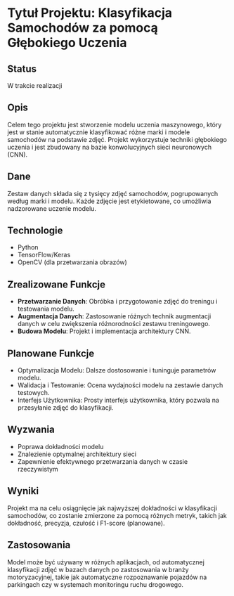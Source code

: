 # Tytuł Projektu: Klasyfikacja Samochodów za pomocą Głębokiego Uczenia

## Status
W trakcie realizacji

## Opis
Celem tego projektu jest stworzenie modelu uczenia maszynowego, który jest w stanie automatycznie klasyfikować różne marki i modele samochodów na podstawie zdjęć. Projekt wykorzystuje techniki głębokiego uczenia i jest zbudowany na bazie konwolucyjnych sieci neuronowych (CNN).

## Dane
Zestaw danych składa się z tysięcy zdjęć samochodów, pogrupowanych według marki i modelu. Każde zdjęcie jest etykietowane, co umożliwia nadzorowane uczenie modelu.

## Technologie
- Python
- TensorFlow/Keras
- OpenCV (dla przetwarzania obrazów)

## Zrealizowane Funkcje
- **Przetwarzanie Danych**: Obróbka i przygotowanie zdjęć do treningu i testowania modelu.
- **Augmentacja Danych**: Zastosowanie różnych technik augmentacji danych w celu zwiększenia różnorodności zestawu treningowego.
- **Budowa Modelu**: Projekt i implementacja architektury CNN.

## Planowane Funkcje
- Optymalizacja Modelu: Dalsze dostosowanie i tuninguje parametrów modelu.
- Walidacja i Testowanie: Ocena wydajności modelu na zestawie danych testowych.
- Interfejs Użytkownika: Prosty interfejs użytkownika, który pozwala na przesyłanie zdjęć do klasyfikacji.

## Wyzwania
- Poprawa dokładności modelu
- Znalezienie optymalnej architektury sieci
- Zapewnienie efektywnego przetwarzania danych w czasie rzeczywistym

## Wyniki
Projekt ma na celu osiągnięcie jak najwyższej dokładności w klasyfikacji samochodów, co zostanie zmierzone za pomocą różnych metryk, takich jak dokładność, precyzja, czułość i F1-score (planowane).

## Zastosowania
Model może być używany w różnych aplikacjach, od automatycznej klasyfikacji zdjęć w bazach danych po zastosowania w branży motoryzacyjnej, takie jak automatyczne rozpoznawanie pojazdów na parkingach czy w systemach monitoringu ruchu drogowego.
